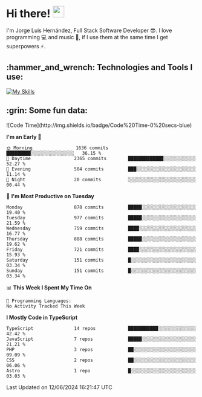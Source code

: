 <h1 align="left">
 <abc>
  <br>Hi there! <img src="https://user-images.githubusercontent.com/42378118/110234147-e3259600-7f4e-11eb-95be-0c4047144dea.gif" width="30"><br>
 </abc>
</h1>

I'm Jorge Luis Hernández, Full Stack Software Developer :sunglasses:. I love programming :computer: and music :musical_score:, if I use them at the same time I get superpowers :zap:. 


<h2 align="left">:hammer_and_wrench: Technologies and Tools I use:</h2>

[![My Skills](https://skillicons.dev/icons?i=js,ts,html,css,py,vue,react,next,nest,postgres,mysql)](https://skillicons.dev)

<h2 align="left">:grin: Some fun data:</h2>
<!--START_SECTION:waka-->
![Code Time](http://img.shields.io/badge/Code%20Time-0%20secs-blue)

**I'm an Early 🐤** 

```text
🌞 Morning                1636 commits        █████████░░░░░░░░░░░░░░░░   36.15 % 
🌆 Daytime                2365 commits        █████████████░░░░░░░░░░░░   52.27 % 
🌃 Evening                504 commits         ███░░░░░░░░░░░░░░░░░░░░░░   11.14 % 
🌙 Night                  20 commits          ░░░░░░░░░░░░░░░░░░░░░░░░░   00.44 % 
```
📅 **I'm Most Productive on Tuesday** 

```text
Monday                   878 commits         █████░░░░░░░░░░░░░░░░░░░░   19.40 % 
Tuesday                  977 commits         █████░░░░░░░░░░░░░░░░░░░░   21.59 % 
Wednesday                759 commits         ████░░░░░░░░░░░░░░░░░░░░░   16.77 % 
Thursday                 888 commits         █████░░░░░░░░░░░░░░░░░░░░   19.62 % 
Friday                   721 commits         ████░░░░░░░░░░░░░░░░░░░░░   15.93 % 
Saturday                 151 commits         █░░░░░░░░░░░░░░░░░░░░░░░░   03.34 % 
Sunday                   151 commits         █░░░░░░░░░░░░░░░░░░░░░░░░   03.34 % 
```


📊 **This Week I Spent My Time On** 

```text
💬 Programming Languages: 
No Activity Tracked This Week
```

**I Mostly Code in TypeScript** 

```text
TypeScript               14 repos            ███████████░░░░░░░░░░░░░░   42.42 % 
JavaScript               7 repos             █████░░░░░░░░░░░░░░░░░░░░   21.21 % 
PHP                      3 repos             ██░░░░░░░░░░░░░░░░░░░░░░░   09.09 % 
CSS                      2 repos             ██░░░░░░░░░░░░░░░░░░░░░░░   06.06 % 
Astro                    1 repo              █░░░░░░░░░░░░░░░░░░░░░░░░   03.03 % 
```




 Last Updated on 12/06/2024 16:21:47 UTC
<!--END_SECTION:waka-->
